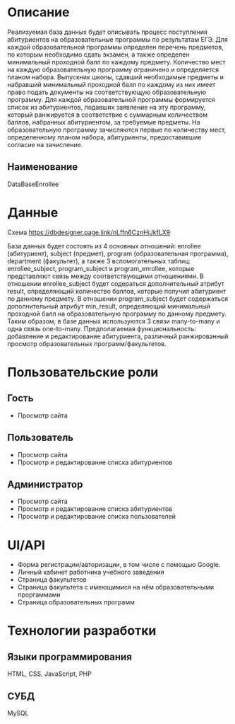 # Описание
Реализуемая база данных будет описывать процесс поступления абитуриентов на образовательные программы по результатам
ЕГЭ. Для каждой образовательной программы определен перечень предметов, по которым необходимо сдать
экзамен, а также определен минимальный проходной балл по каждому предмету. Количество мест на каждую образовательную программу
ограничено и определяется планом набора. 
Выпускник школы, сдавший необходимые предметы и набравший минимальный проходной балл по каждому из них имеет право подать
документы на соответствующую образовательную программу. Для каждой образовательной программы формируется список из абитуриентов, подавших
заявление на эту программу, который ранжируется в соответствие с суммарным количеством баллов, набранных абитуриентом, за требуемые
предметы.
На образовательную программу зачисляются первые по количеству мест, определенному планом набора, абитуриенты, предоставившие согласие на зачисление. 
## Наименование
DataBaseEnrollee

# Данные
Схема
https://dbdesigner.page.link/nLffn6CznHiJkfLX9

База данных будет состоять из 4 основных отношений: enrollee (абитуриент), subject (предмет), program (образовательная программа), department
(факультет), а также 3 вспомогательных таблиц: enrollee_subject, program_subject и program_enrollee, которые представляют связь между
соответствующими отношениями. В отношении enrollee_subject будет содераться дополнительный атрибут result, определяющий количество баллов, которые
получил абитуриент по данному предмету. В отношении program_subject будет содержаться дополнительный атрибут min_result, определяющий минимальный проходной
балл на образовательную программу по данному предмету. Таким образом, в базе данных используются 3 связи many-to-many и одна связь one-to-many. 
Предполагаемая функциональность: добавление и редактирование абитуриента, различный ранжированный просмотр образовательных программ/факультетов.

# Пользовательские роли
## Гость
- Просмотр сайта
## Пользователь
- Просмотр сайта
- Просмотр и редактирование списка абитуриентов
## Администратор
- Просмотр сайта
- Просмотр и редактирование списка абитуриентов
- Просмотр и редактирование списка пользователей

# UI/API
- Форма регистрации/авторизации, в том числе с помощью Google.
- Личный кабинет работника учебного заведения
- Страница факультетов
- Страница факультета с имеющимися на нём образовательными проргаммами
- Страница образовательных программ

# Технологии разработки
## Языки программирования
HTML, CSS, JavaScript, PHP
## СУБД
MySQL
